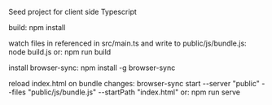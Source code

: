 Seed project for client side Typescript

build:
  npm install
  
watch files in referenced in src/main.ts and write to public/js/bundle.js:
  node build.js
or:
   npm run build

install browser-sync:
  npm install -g browser-sync

reload index.html on bundle changes:
  browser-sync start --server "public" --files "public/js/bundle.js" --startPath "index.html"
or:
  npm run serve
